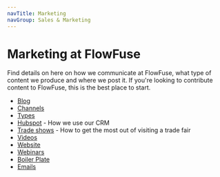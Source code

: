 ```yaml
---
navTitle: Marketing
navGroup: Sales & Marketing
---
```


# Marketing at FlowFuse

Find details on here on how we communicate at FlowFuse, what type of content we produce and where we post it.
If you're looking to contribute content to FlowFuse, this is the best place to start.

- [Blog](./blog.md)
- [Channels](./channels.md)
- [Types](./types.md)
- [Hubspot](./hubspot.md) - How we use our CRM
- [Trade shows](./tradeshow.md) - How to get the most out of visiting a trade fair
- [Videos](./videos.md)
- [Website](./website.md)
- [Webinars](./webinars.md)
- [Boiler Plate](./boilerplate.md)
- [Emails](./email.md)
